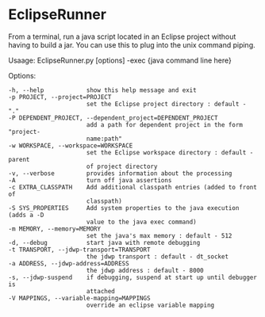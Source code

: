 EclipseRunner
=============

From a terminal, run a java script located in an Eclipse project without having 
to build a jar.  You can use this to plug into the unix command piping.


  Usaage:
  EclipseRunner.py [options] -exec {java command line here}
  
  
  Options:
  
    -h, --help            show this help message and exit
    -p PROJECT, --project=PROJECT
                          set the Eclipse project directory : default - "."
    -P DEPENDENT_PROJECT, --dependent_project=DEPENDENT_PROJECT
                          add a path for dependent project in the form "project-
                          name:path"
    -w WORKSPACE, --workspace=WORKSPACE
                          set the Eclipse workspace directory : default - parent
                          of project directory
    -v, --verbose         provides information about the processing
    -A                    turn off java assertions
    -c EXTRA_CLASSPATH    Add additional classpath entries (added to front of
                          classpath)
    -S SYS_PROPERTIES     Add system properties to the java execution (adds a -D
                          value to the java exec command)
    -m MEMORY, --memory=MEMORY
                          set the java's max memory : default - 512
    -d, --debug           start java with remote debugging
    -t TRANSPORT, --jdwp-transport=TRANSPORT
                          the jdwp transport : default - dt_socket
    -a ADDRESS, --jdwp-address=ADDRESS
                          the jdwp address : default - 8000
    -s, --jdwp-suspend    if debugging, suspend at start up until debugger is
                          attached
    -V MAPPINGS, --variable-mapping=MAPPINGS
                          override an eclipse variable mapping


